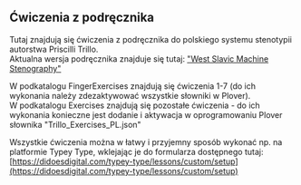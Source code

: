 ## Ćwiczenia z podręcznika  

  Tutaj znajdują się ćwiczenia z podręcznika do polskiego systemu stenotypii autorstwa Priscilli Trillo.   
  Aktualna wersja podręcznika znajduje się tutaj: ["West Slavic Machine Stenography"](https://github.com/Plover-Trillo/WestSlavicStenography/releases)

    
  W podkatalogu FingerExercises znajdują się ćwiczenia 1-7 (do ich wykonania należy zdezaktywować wszystkie słowniki w Plover).  
  W podkatalogu Exercises znajdują się pozostałe ćwiczenia - do ich wykonania konieczne jest dodanie i aktywacja w oprogramowaniu Plover słownika "Trillo_Exercises_PL.json"
  
Wszystkie ćwiczenia można w łatwy i przyjemny sposób wykonać np. na platformie Typey Type, wklejając je do formularza dostępnego tutaj:
[https://didoesdigital.com/typey-type/lessons/custom/setup](https://didoesdigital.com/typey-type/lessons/custom/setup)
    
